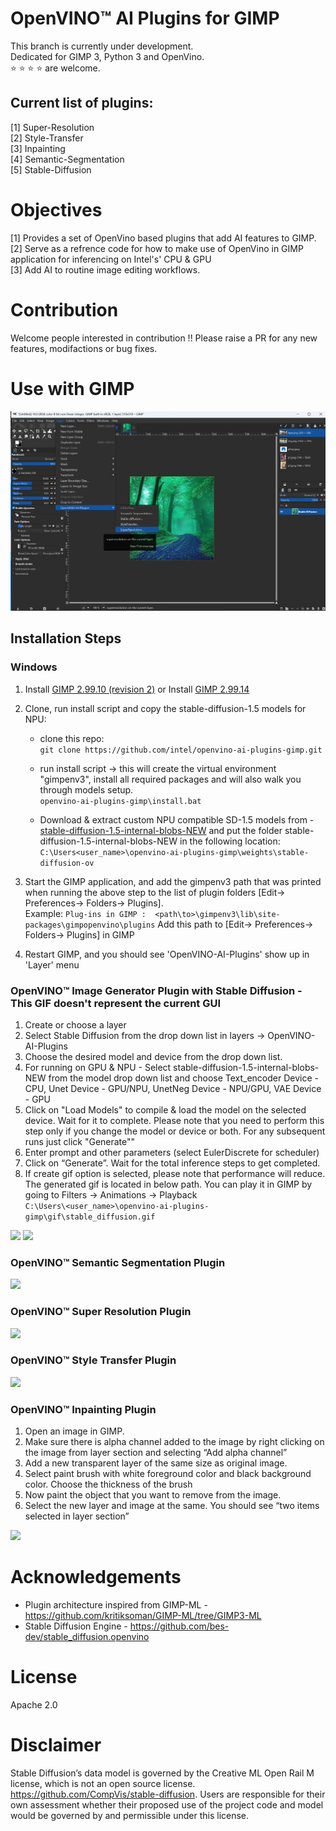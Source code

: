 

# OpenVINO™ AI Plugins for GIMP

This branch is currently under development. <br>Dedicated for GIMP 3, Python 3 and OpenVino.<br> :star: :star: :star: :star: are welcome.<br>

## Current list of plugins:
[1] Super-Resolution <br>
[2] Style-Transfer <br>
[3] Inpainting <br>
[4] Semantic-Segmentation <br>
[5] Stable-Diffusion <br>

# Objectives
[1] Provides a set of OpenVino based plugins that add AI features to GIMP. <br>
[2] Serve as a refrence code for how to make use of OpenVino in GIMP application for inferencing on Intel's' CPU & GPU  <br>
[3] Add AI to routine image editing workflows. <br>

# Contribution 
Welcome people interested in contribution !! 
Please raise a PR for any new features, modifactions or bug fixes. 

# Use with GIMP
![gimp-screenshot](gimp-screenshot.PNG)

## Installation Steps

### Windows
1. Install [GIMP 2.99.10 (revision 2)](https://download.gimp.org/gimp/v2.99/windows/gimp-2.99.10-setup-2.exe) or Install [GIMP 2.99.14](https://download.gimp.org/gimp/v2.99/windows/gimp-2.99.14-setup.exe) <br>
2. Clone, run install script and copy the stable-diffusion-1.5 models for NPU: <br>

   - clone this repo: <br>
   ```git clone https://github.com/intel/openvino-ai-plugins-gimp.git``` <br>
   
    - run install script -> this will create the virtual environment "gimpenv3", install all required packages and will also walk you through models setup. <br>
   ```openvino-ai-plugins-gimp\install.bat``` <br>
   
   - Download & extract custom NPU compatible SD-1.5 models from - [stable-diffusion-1.5-internal-blobs-NEW](https://intel.sharepoint.com/:u:/r/sites/NPUIPProductPlanningExecution-CustomerSolutionsEngineering/Shared%20Documents/Customer%20Solutions%20Engineering/Demo_Material/Vision/2023/Demo%20Installers/GIMP-Optimized-min16gb_RAM/stable-diffusion-1.5-internal-blobs-NEW.zip?csf=1&web=1&e=DEclbr) and put the folder stable-diffusion-1.5-internal-blobs-NEW in the following location: <br>
    ```C:\Users<user_name>\openvino-ai-plugins-gimp\weights\stable-diffusion-ov``` <br>
    
   
3. Start the GIMP application, and add the gimpenv3 path that was printed when running the above step to the list of plugin folders [Edit-> Preferences-> Folders-> Plugins]. <br>
   Example:  ```Plug-ins in GIMP :  <path\to>\gimpenv3\lib\site-packages\gimpopenvino\plugins``` Add this path to [Edit-> Preferences-> Folders-> Plugins] in GIMP <br>
4. Restart GIMP, and you should see 'OpenVINO-AI-Plugins' show up in 'Layer' menu <br>


### OpenVINO™ Image Generator Plugin with Stable Diffusion - This GIF doesn't represent the current GUI
1. Create or choose a layer  <br>
2. Select Stable Diffusion from the drop down list in layers -> OpenVINO-AI-Plugins <br>
3. Choose the desired model and device from the drop down list.<br>
4. For running on GPU & NPU - Select stable-diffusion-1.5-internal-blobs-NEW from the model drop down list and choose Text_encoder Device - CPU, Unet Device - GPU/NPU, UnetNeg Device - NPU/GPU, VAE Device - GPU <br>
6. Click on "Load Models" to compile & load the model on the selected device. Wait for it to complete. Please note that you need to perform this step only if you change the model or device or both. For any subsequent runs just click "Generate"" <br>
7. Enter prompt and other parameters (select EulerDiscrete for scheduler) <br>
8. Click on “Generate”. Wait for the total inference steps to get completed. <br>
9. If create gif option is selected, please note that performance will reduce. The generated gif is located in below path. You can play it in GIMP by going to Filters -> Animations -> Playback <br>
```C:\Users\<user_name>\openvino-ai-plugins-gimp\gif\stable_diffusion.gif``` <br>

![](gifs/stable-diffusion.png)
![](gifs/stable-diffusion.webp)


### OpenVINO™ Semantic Segmentation Plugin
![](gifs/semantic-segmentation.webp)

### OpenVINO™ Super Resolution Plugin 
![](gifs/super-res.webp)

### OpenVINO™ Style Transfer Plugin
![](gifs/style-transfer.webp)

### OpenVINO™ Inpainting Plugin 
1. Open an image in GIMP. <br>
2. Make sure there is alpha channel added to the image by right clicking on the image from layer section and selecting “Add alpha channel” <br>
3. Add a new transparent layer of the same size as original image. <br>
4. Select paint brush with white foreground color and black background color. Choose the thickness of the brush <br>
10. Now paint the object that you want to remove from the image. <br>
11. Select the new layer and image at the same. You should see “two items selected in layer section” <br>


![](gifs/inpainting.webp)





# Acknowledgements
* Plugin architecture inspired from GIMP-ML - https://github.com/kritiksoman/GIMP-ML/tree/GIMP3-ML
* Stable Diffusion Engine - https://github.com/bes-dev/stable_diffusion.openvino



# License
Apache 2.0


# Disclaimer
Stable Diffusion’s data model is governed by the Creative ML Open Rail M license, which is not an open source license.
https://github.com/CompVis/stable-diffusion. Users are responsible for their own assessment whether their proposed use of the project code and model would be governed by and permissible under this license.


